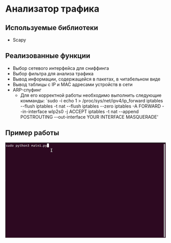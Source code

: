 # Анализатор трафика
## Используемые библиотеки
* Scapy
## Реализованные функции
* Выбор сетевого интерфейса для сниффинга
* Выбор фильтра для анализа трафика
* Вывод информации, содержащейся в пакетах, в читабельном виде
* Вывод таблицы с IP и MAC адресами устройств в сети
* ARP-спуфинг
  * Для его корректной работы необходимо выполнить следующие комманды:
     `sudo -i echo 1 > /proc/sys/net/ipv4/ip_forward iptables --flush iptables -t nat --flush iptables --zero iptables -A FORWARD --in-interface wlp2s0  -j ACCEPT iptables -t nat --append POSTROUTING --out-interface YOUR INTERFACE MASQUERADE'

## Пример работы
![](gif/howitworks-1.gif)
